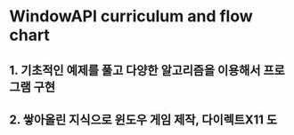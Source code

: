 # WindowAPI curriculum and flow chart
## 1. 기초적인 예제를 풀고 다양한 알고리즘을 이용해서 프로그램 구현   
## 2. 쌓아올린 지식으로 윈도우 게임 제작, 다이렉트X11 도 
